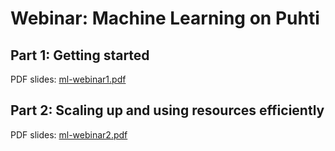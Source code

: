 # Webinar: Machine Learning on Puhti

## Part 1: Getting started

PDF slides: [ml-webinar1.pdf](ml-webinar1.pdf)

## Part 2: Scaling up and using resources efficiently

PDF slides: [ml-webinar2.pdf](ml-webinar2.pdf)
